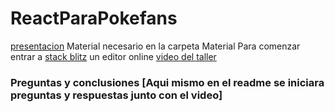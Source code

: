 # ReactParaPokefans

[presentacion](https://docs.google.com/presentation/d/1vDyb2wsfQadxsr-RVDATl49unyrnqz3q-UQpph_oOYE/edit?usp=sharing)
Material necesario en la carpeta Material
Para comenzar entrar a [stack blitz](https://stackblitz.com/) un editor online
[video del taller](https://drive.google.com/file/d/1jaF9OtOVH6c68TBdoco2h54bS4YNvUMB/view?usp=sharing)


### Preguntas y conclusiones [Aqui mismo en el readme se iniciara preguntas y respuestas junto con el video]

